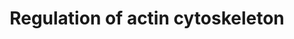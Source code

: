 ---
annotations:
- id: PW:0000004
  parent: regulatory pathway
  type: Pathway Ontology
  value: regulatory pathway
- id: PW:0000648
  parent: signaling pathway
  type: Pathway Ontology
  value: cell adhesion signaling pathway
authors:
- 169.230.77.174
- MaintBot
- AlexanderPico
- Khanspers
- Diana.gco
- Ddigles
- Mkutmon
- Egonw
- Zari
- Finterly
- Eweitz
citedin:
- link: PMC6834541
  title: Altered Levels of Proteins and Phosphoproteins, in the Absence of Early Causative
    Transcriptional Changes, Shape the Molecular Pathogenesis in the Brain of Young
    Presymptomatic Ki91 SCA3/MJD Mouse (2019)
- link: 10.1177/11779322231155068
  title: 'New Insight Into Mechanisms of Hepatic Encephalopathy: An Integrative Analysis
    Approach to Identify Molecular Markers and Therapeutic Targets'
communities: []
description: A cytoskeleton is a complex, dynamic network of interlinking protein
  filaments that extends from the cell nucleus to the cell membrane. Actin filaments,
  composed of the abundant actin protein, are a main component of the cytoskeleton,
  playing a key role muscle contraction.  http://www.genome.jp/kegg/pathway/hsa/hsa04810.html   Proteins
  on this pathway have targeted assays available via the [https://assays.cancer.gov/available_assays?wp_id=WP51
  CPTAC Assay Portal]
last-edited: 2024-01-22
ndex: dfc4f4b4-8b60-11eb-9e72-0ac135e8bacf
organisms:
- Homo sapiens
redirect_from:
- /index.php/Pathway:WP51
- /instance/WP51
- /instance/WP51_r128023
revision: r128023
schema-jsonld:
- '@context': https://schema.org/
  '@id': https://wikipathways.github.io/pathways/WP51.html
  '@type': Dataset
  creator:
    '@type': Organization
    name: WikiPathways
  description: A cytoskeleton is a complex, dynamic network of interlinking protein
    filaments that extends from the cell nucleus to the cell membrane. Actin filaments,
    composed of the abundant actin protein, are a main component of the cytoskeleton,
    playing a key role muscle contraction.  http://www.genome.jp/kegg/pathway/hsa/hsa04810.html   Proteins
    on this pathway have targeted assays available via the [https://assays.cancer.gov/available_assays?wp_id=WP51
    CPTAC Assay Portal]
  keywords:
  - ABI2
  - ACTB
  - ACTG1
  - ACTN1
  - APC
  - ARHGEF1
  - ARHGEF4
  - ARHGEF6
  - ARHGEF7
  - ARPC5
  - Acetylcholine
  - Apc2
  - BAIAP2
  - BCAR1
  - BDKRB1
  - BDKRB2
  - BRAF
  - Bradykinin
  - C11orf13
  - C3orf10
  - CD14
  - CDC42
  - CFL1
  - CFL2
  - CHRM1
  - CHRM2
  - CHRM3
  - CHRM4
  - CHRM5
  - CRK
  - CSK
  - CYFIP2
  - DIAP1
  - DIAP3
  - DOCK1
  - EGF
  - EGFR
  - ENAH
  - F2
  - F2R
  - FGD1
  - FGF1
  - FGF10
  - FGF11
  - FGF12
  - FGF13
  - FGF14
  - FGF15/19
  - FGF16
  - FGF17
  - FGF18
  - FGF2
  - FGF20
  - FGF21
  - FGF22
  - FGF23
  - FGF3
  - FGF4
  - FGF5
  - FGF6
  - FGF7
  - FGF8
  - FGF9
  - FGFR1
  - FGFR2
  - FGFR3
  - FGFR4
  - FN1
  - GIT1
  - GNA12
  - GNA13
  - GNG12
  - GRLF1
  - GSN
  - IQGAP1
  - ITGA1
  - KRAS
  - LIMK1
  - LPS
  - MAP2K1
  - MAP2K2
  - MAPK1
  - MAPK3
  - MAPK4
  - MAPK6
  - MOS
  - MRAS
  - MSN
  - MYH10
  - MYL1
  - MYL3
  - MYLK
  - NCKAP1
  - NRAS
  - PAK1
  - PAK2
  - PAK3
  - PAK4
  - PAK6
  - PAK7
  - PDGFA
  - PDGFB
  - PDGFRA
  - PDGFRB
  - PFN1
  - PIK3C2A
  - PIK3C2G
  - PIK3C3
  - PIK3CA
  - PIK3CB
  - PIK3CD
  - PIK3CG
  - PIK3R1
  - PIK3R2
  - PIK3R3
  - PIK3R4
  - PIK3R5
  - PIP2
  - PIP3
  - PIP5K1A
  - PIP5K1B
  - PIP5K1C
  - PIP5K2A
  - PIP5K2B
  - PIP5K2C
  - PIP5KL1
  - PPP1R12A
  - PTK2
  - PXN
  - Pik3c2b
  - RAC1
  - RAC1P2
  - RAC1P4
  - RAC2
  - RAC3
  - RAF1
  - RDX
  - RHOA
  - ROCK1
  - ROCK2
  - RRAS
  - RRAS2
  - SLC9A1
  - SOS1
  - SOS2
  - SSH1
  - SSH2
  - SSH3
  - TMSB4X
  - VAV1
  - VCL
  - VIL1
  - VIL2
  - WAS
  - WASF1
  - WASF2
  license: CC0
  name: Regulation of actin cytoskeleton
seo: CreativeWork
title: Regulation of actin cytoskeleton
wpid: WP51
---